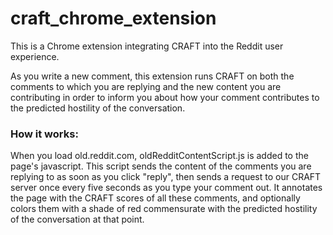 # craft_chrome_extension

This is a Chrome extension integrating CRAFT into the Reddit user experience. 

As you write a new comment, this extension runs CRAFT on both the comments to 
which you are replying and the new content you are contributing in order to
inform you about how your comment contributes to the predicted hostility of the conversation.

### How it works:

When you load old.reddit.com, oldRedditContentScript.js is added to the page's javascript. 
This script sends the content of the comments you are replying to as soon as you click "reply", 
then sends a request to our CRAFT server once every five seconds as you type your comment out.
It annotates the page with the CRAFT scores of all these comments, and optionally colors them
with a shade of red commensurate with the predicted hostility of the conversation at that point.